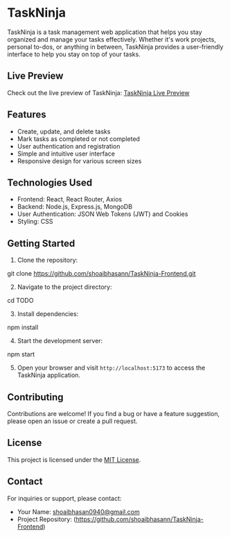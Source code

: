
# TaskNinja

TaskNinja is a task management web application that helps you stay organized and manage your tasks effectively. Whether it's work projects, personal to-dos, or anything in between, TaskNinja provides a user-friendly interface to help you stay on top of your tasks.


## Live Preview

Check out the live preview of TaskNinja: [TaskNinja Live Preview](https://your-live-preview-link.com)

## Features

- Create, update, and delete tasks
- Mark tasks as completed or not completed
- User authentication and registration
- Simple and intuitive user interface
- Responsive design for various screen sizes

## Technologies Used

- Frontend: React, React Router, Axios
- Backend: Node.js, Express.js, MongoDB
- User Authentication: JSON Web Tokens (JWT) and Cookies
- Styling: CSS

## Getting Started

1. Clone the repository:

git clone https://github.com/shoaibhasann/TaskNinja-Frontend.git

2. Navigate to the project directory:


cd TODO

3. Install dependencies:

npm install

4. Start the development server:

npm start

5. Open your browser and visit `http://localhost:5173` to access the TaskNinja application.


## Contributing

Contributions are welcome! If you find a bug or have a feature suggestion, please open an issue or create a pull request.

## License

This project is licensed under the [MIT License](LICENSE).

## Contact

For inquiries or support, please contact:
- Your Name: shoaibhasan0940@gmail.com
- Project Repository: (https://github.com/shoaibhasann/TaskNinja-Frontend)
